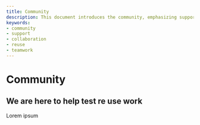```yaml
---
title: Community
description: This document introduces the community, emphasizing support, collaboration, testing, reusing, and working together. It highlights the commitment to helping members and fostering an environment of shared growth.
keywords:
- community
- support
- collaboration
- reuse
- teamwork
---
```


# Community

## We are here to help  test re use work

Lorem ipsum
